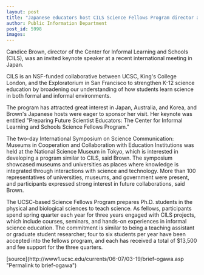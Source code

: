 ```yaml
---
layout: post
title: "Japanese educators host CILS Science Fellows Program director at international symposium on science communication"
author: Public Information Department
post_id: 5998
images:
---
```


<a name="content" id="content"></a>
<p>
  Candice Brown, director of the Center for Informal Learning and Schools (CILS), was an invited keynote speaker at a recent international meeting in Japan.
</p>
<p>
  CILS is an NSF-funded collaborative between UCSC, King's College London, and the Exploratorium in San Francisco to strengthen K-12 science education by broadening our understanding of how students learn science in both formal and informal environments.
</p>
<p>
  The program has attracted great interest in Japan, Australia, and Korea, and Brown's Japanese hosts were eager to sponsor her visit. Her keynote was entitled "Preparing Future Scientist Educators: The Center for Informal Learning and Schools Science Fellows Program."
</p>
<p>
  The two-day International Symposium on Science Communication: Museums in Cooperation and Collaboration with Education Institutions was held at the National Science Museum in Tokyo, which is interested in developing a program similar to CILS, said Brown. The symposium showcased museums and universities as places where knowledge is integrated through interactions with science and technology. More than 100 representatives of universities, museums, and government were present, and participants expressed strong interest in future collaborations, said Brown.
</p>
<p>
  The UCSC-based Science Fellows Program prepares Ph.D. students in the physical and biological sciences to teach science. As fellows, participants spend spring quarter each year for three years engaged with CILS projects, which include courses, seminars, and hands-on experiences in informal science education. The commitment is similar to being a teaching assistant or graduate student researcher; four to six students per year have been accepted into the fellows program, and each has received a total of $13,500 and fee support for the three quarters.
</p>
[source](http://www1.ucsc.edu/currents/06-07/03-19/brief-ogawa.asp "Permalink to brief-ogawa")
